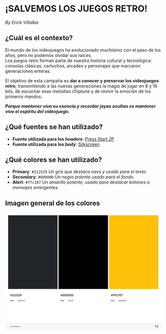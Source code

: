 #  ¡SALVEMOS LOS JUEGOS RETRO!
*By Erick Villalba* 
## ¿Cuál es el contexto?
El mundo de los videojuegos ha evolucionado muchísimo con el paso de los años, pero no podemos olvidar sus raíces.  
Los juegos retro forman parte de nuestra historia cultural y tecnológica: consolas clásicas, cartuchos, arcades y personajes que marcaron generaciones enteras.

El objetivo de esta campaña es **dar a conocer y preservar los videojuegos retro**, transmitiendo a las nuevas generaciones la magia de jugar en 8 y 16 bits, de escuchar esas melodías chiptune y de revivir la emoción de los primeros mandos.

_**Porque mantener viva su esencia y recordar joyas ocultas es mantener vivo el espíritu del videojuego.**_
## ¿Qué fuentes se han utilizado?
- **Fuente utilizada para los _headers_**: [Press Start 2P](https://fonts.google.com/specimen/Press+Start+2P)  
- **Fuente utilizada para los _body_**: [Silkscreen](https://fonts.google.com/specimen/Silkscreen)
## ¿Qué colores se han utilizado?
  - **Primary**: `#212529` _Un gris que destaca navs y usado para el texto._  
  - **Secondary**: `#000000` _Un negro potente usado para el fondo._
  - **Alert**: `#ffc107` _Un amarillo potente, usado para destacar botones o mensajes emergentes._
## Imagen general de los colores
![Colores Utilizados](https://github.com/erick-villalba/juegos_retro/blob/main/assets/img/AdobeColor-My%20Color%20Theme.jpeg)
